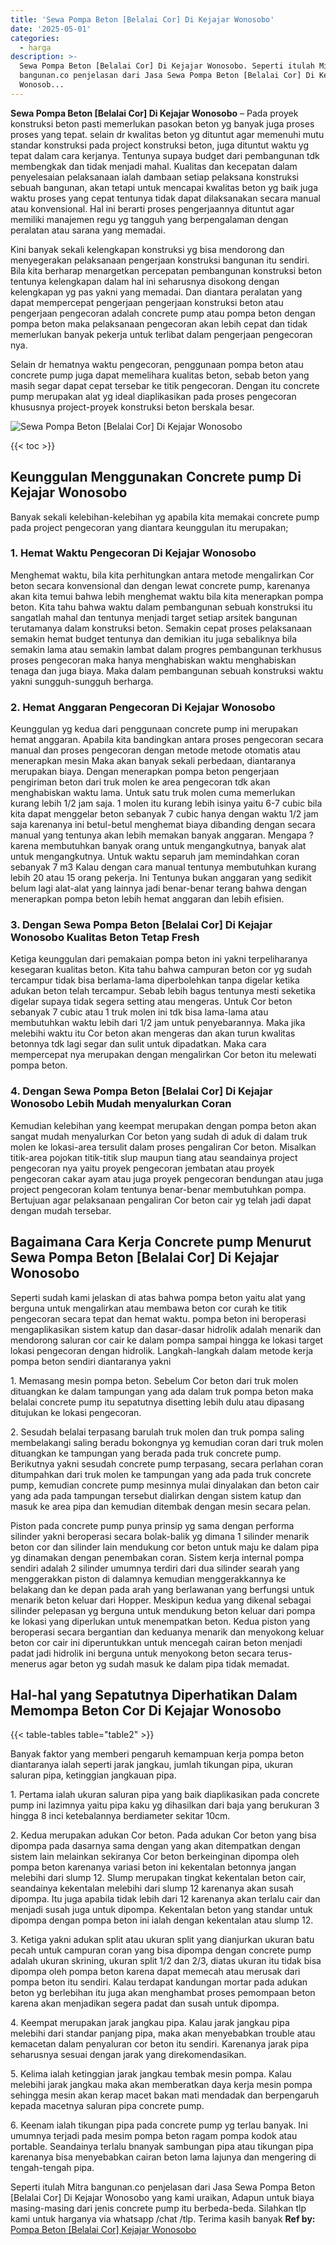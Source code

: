 ```yaml
---
title: 'Sewa Pompa Beton [Belalai Cor] Di Kejajar Wonosobo'
date: '2025-05-01'
categories:
  - harga
description: >-
  Sewa Pompa Beton [Belalai Cor] Di Kejajar Wonosobo. Seperti itulah Mitra
  bangunan.co penjelasan dari Jasa Sewa Pompa Beton [Belalai Cor] Di Kejajar
  Wonosob...
---
```


**Sewa Pompa Beton \[Belalai Cor\] Di Kejajar Wonosobo** – Pada proyek konstruksi beton pasti memerlukan pasokan beton yg banyak juga proses proses yang tepat. selain dr kwalitas beton yg dituntut agar memenuhi mutu standar konstruksi pada project konstruksi beton, juga dituntut waktu yg tepat dalam cara kerjanya. Tentunya supaya budget dari pembangunan tdk membengkak dan tidak menjadi mahal. Kualitas dan kecepatan dalam penyelesaian pelaksanaan ialah dambaan setiap pelaksana konstruksi sebuah bangunan, akan tetapi untuk mencapai kwalitas beton yg baik juga waktu proses yang cepat tentunya tidak dapat dilaksanakan secara manual atau konvensional. Hal ini berarti proses pengerjaannya dituntut agar memiliki manajemen regu yg tangguh yang berpengalaman dengan peralatan atau sarana yang memadai.

Kini banyak sekali kelengkapan konstruksi yg bisa mendorong dan menyegerakan pelaksanaan pengerjaan konstruksi bangunan itu sendiri. Bila kita berharap menargetkan percepatan pembangunan konstruksi beton tentunya kelengkapan dalam hal ini seharusnya disokong dengan kelengkapan yg pas yakni yang memadai. Dan diantara peralatan yang dapat mempercepat pengerjaan pengerjaan konstruksi beton atau pengerjaan pengecoran adalah concrete pump atau pompa beton dengan pompa beton maka pelaksanaan pengecoran akan lebih cepat dan tidak memerlukan banyak pekerja untuk terlibat dalam pengerjaan pengecoran nya.

Selain dr hematnya waktu pengecoran, penggunaan pompa beton atau concrete pump juga dapat memelihara kualitas beton, sebab beton yang masih segar dapat cepat tersebar ke titik pengecoran. Dengan itu concrete pump merupakan alat yg ideal diaplikasikan pada proses pengecoran khususnya project-proyek konstruksi beton berskala besar.

![Sewa Pompa Beton [Belalai Cor] Di Kejajar Wonosobo](/images/sewa-concrete-pump-21.png)

{{< toc >}}

## Keunggulan Menggunakan Concrete pump Di Kejajar Wonosobo

Banyak sekali kelebihan-kelebihan yg apabila kita memakai concrete pump pada project pengecoran yang diantara keunggulan itu merupakan;

### 1\. Hemat Waktu Pengecoran Di Kejajar Wonosobo

Menghemat waktu, bila kita perhitungkan antara metode mengalirkan Cor beton secara konvensional dan dengan lewat concrete pump, karenanya akan kita temui bahwa lebih menghemat waktu bila kita menerapkan pompa beton. Kita tahu bahwa waktu dalam pembangunan sebuah konstruksi itu sangatlah mahal dan tentunya menjadi target setiap arsitek bangunan terutamanya dalam konstruksi beton. Semakin cepat proses pelaksanaan semakin hemat budget tentunya dan demikian itu juga sebaliknya bila semakin lama atau semakin lambat dalam progres pembangunan terkhusus proses pengecoran maka hanya menghabiskan waktu menghabiskan tenaga dan juga biaya. Maka dalam pembangunan sebuah konstruksi waktu yakni sungguh-sungguh berharga.

### 2\. Hemat Anggaran Pengecoran Di Kejajar Wonosobo

Keunggulan yg kedua dari penggunaan concrete pump ini merupakan hemat anggaran. Apabila kita bandingkan antara proses pengecoran secara manual dan proses pengecoran dengan metode metode otomatis atau menerapkan mesin Maka akan banyak sekali perbedaan, diantaranya merupakan biaya. Dengan menerapkan pompa beton pengerjaan pengiriman beton dari truk molen ke area pengecoran tdk akan menghabiskan waktu lama. Untuk satu truk molen cuma memerlukan kurang lebih 1/2 jam saja. 1 molen itu kurang lebih isinya yaitu 6-7 cubic bila kita dapat menggelar beton sebanyak 7 cubic hanya dengan waktu 1/2 jam saja karenanya ini betul-betul menghemat biaya dibanding dengan secara manual yang tentunya akan lebih memakan banyak anggaran. Mengapa ? karena membutuhkan banyak orang untuk mengangkutnya, banyak alat untuk mengangkutnya. Untuk waktu separuh jam memindahkan coran sebanyak 7 m3 Kalau dengan cara manual tentunya membutuhkan kurang lebih 20 atau 15 orang pekerja. Ini Tentunya bukan anggaran yang sedikit belum lagi alat-alat yang lainnya jadi benar-benar terang bahwa dengan menerapkan pompa beton lebih hemat anggaran dan lebih efisien.

### 3\. Dengan Sewa Pompa Beton \[Belalai Cor\] Di Kejajar Wonosobo Kualitas Beton Tetap Fresh

Ketiga keunggulan dari pemakaian pompa beton ini yakni terpeliharanya kesegaran kualitas beton. Kita tahu bahwa campuran beton cor yg sudah tercampur tidak bisa berlama-lama diperbolehkan tanpa digelar ketika adukan beton telah tercampur. Sebab lebih bagus tentunya mesti seketika digelar supaya tidak segera setting atau mengeras. Untuk Cor beton sebanyak 7 cubic atau 1 truk molen ini tdk bisa lama-lama atau membutuhkan waktu lebih dari 1/2 jam untuk penyebarannya. Maka jika melebihi waktu itu Cor beton akan mengeras dan akan turun kwalitas betonnya tdk lagi segar dan sulit untuk dipadatkan. Maka cara mempercepat nya merupakan dengan mengalirkan Cor beton itu melewati pompa beton.

### 4\. Dengan Sewa Pompa Beton \[Belalai Cor\] Di Kejajar Wonosobo Lebih Mudah menyalurkan Coran

Kemudian kelebihan yang keempat merupakan dengan pompa beton akan sangat mudah menyalurkan Cor beton yang sudah di aduk di dalam truk molen ke lokasi-area tersulit dalam proses pengaliran Cor beton. Misalkan titik-area pojokan titik-titik slup maupun tiang atau seandainya project pengecoran nya yaitu proyek pengecoran jembatan atau proyek pengecoran cakar ayam atau juga proyek pengecoran bendungan atau juga project pengecoran kolam tentunya benar-benar membutuhkan pompa. Bertujuan agar pelaksanaan pengaliran Cor beton cair yg telah jadi dapat dengan mudah tersebar.

## Bagaimana Cara Kerja Concrete pump Menurut Sewa Pompa Beton \[Belalai Cor\] Di Kejajar Wonosobo

Seperti sudah kami jelaskan di atas bahwa pompa beton yaitu alat yang berguna untuk mengalirkan atau membawa beton cor curah ke titik pengecoran secara tepat dan hemat waktu. pompa beton ini beroperasi mengaplikasikan sistem katup dan dasar-dasar hidrolik adalah menarik dan mendorong saluran cor cair ke dalam pompa sampai hingga ke lokasi target lokasi pengecoran dengan hidrolik. Langkah-langkah dalam metode kerja pompa beton sendiri diantaranya yakni

1\. Memasang mesin pompa beton. Sebelum Cor beton dari truk molen dituangkan ke dalam tampungan yang ada dalam truk pompa beton maka belalai concrete pump itu sepatutnya disetting lebih dulu atau dipasang ditujukan ke lokasi pengecoran.

2\. Sesudah belalai terpasang barulah truk molen dan truk pompa saling membelakangi saling beradu bokongnya yg kemudian coran dari truk molen dituangkan ke tampungan yang berada pada truk concrete pump. Berikutnya yakni sesudah concrete pump terpasang, secara perlahan coran ditumpahkan dari truk molen ke tampungan yang ada pada truk concrete pump, kemudian concrete pump mesinnya mulai dinyalakan dan beton cair yang ada pada tampungan tersebut dialirkan dengan sistem katup dan masuk ke area pipa dan kemudian ditembak dengan mesin secara pelan.

Piston pada concrete pump punya prinsip yg sama dengan performa silinder yakni beroperasi secara bolak-balik yg dimana 1 silinder menarik beton cor dan silinder lain mendukung cor beton untuk maju ke dalam pipa yg dinamakan dengan penembakan coran. Sistem kerja internal pompa sendiri adalah 2 silinder umumnya terdiri dari dua silinder searah yang menggerakkan piston di dalamnya kemudian menggerakkannya ke belakang dan ke depan pada arah yang berlawanan yang berfungsi untuk menarik beton keluar dari Hopper. Meskipun kedua yang dikenal sebagai silinder pelepasan yg berguna untuk mendukung beton keluar dari pompa ke lokasi yang diperlukan untuk menempatkan beton. Kedua piston yang beroperasi secara bergantian dan keduanya menarik dan menyokong keluar beton cor cair ini diperuntukkan untuk mencegah cairan beton menjadi padat jadi hidrolik ini berguna untuk menyokong beton secara terus-menerus agar beton yg sudah masuk ke dalam pipa tidak memadat.

## Hal-hal yang Sepatutnya Diperhatikan Dalam Memompa Beton Cor Di Kejajar Wonosobo

{{< table-tables table="table2" >}}

Banyak faktor yang memberi pengaruh kemampuan kerja pompa beton diantaranya ialah seperti jarak jangkau, jumlah tikungan pipa, ukuran saluran pipa, ketinggian jangkauan pipa.

1\. Pertama ialah ukuran saluran pipa yang baik diaplikasikan pada concrete pump ini lazimnya yaitu pipa kaku yg dihasilkan dari baja yang berukuran 3 hingga 8 inci ketebalannya berdiameter sekitar 10cm.

2\. Kedua merupakan adukan Cor beton. Pada adukan Cor beton yang bisa dipompa pada dasarnya sama dengan yang akan ditempatkan dengan sistem lain melainkan sekiranya Cor beton berkeinginan dipompa oleh pompa beton karenanya variasi beton ini kekentalan betonnya jangan melebihi dari slump 12. Slump merupakan tingkat kekentalan beton cair, seandainya kekentalan melebihi dari slump 12 karenanya akan susah dipompa. Itu juga apabila tidak lebih dari 12 karenanya akan terlalu cair dan menjadi susah juga untuk dipompa. Kekentalan beton yang standar untuk dipompa dengan pompa beton ini ialah dengan kekentalan atau slump 12.

3\. Ketiga yakni adukan split atau ukuran split yang dianjurkan ukuran batu pecah untuk campuran coran yang bisa dipompa dengan concrete pump adalah ukuran skrining, ukuran split 1/2 dan 2/3, diatas ukuran itu tidak bisa dipompa oleh pompa beton karena dapat memecah atau merusak dari pompa beton itu sendiri. Kalau terdapat kandungan mortar pada adukan beton yg berlebihan itu juga akan menghambat proses pemompaan beton karena akan menjadikan segera padat dan susah untuk dipompa.

4\. Keempat merupakan jarak jangkau pipa. Kalau jarak jangkau pipa melebihi dari standar panjang pipa, maka akan menyebabkan trouble atau kemacetan dalam penyaluran cor beton itu sendiri. Karenanya jarak pipa seharusnya sesuai dengan jarak yang direkomendasikan.

5\. Kelima ialah ketinggian jarak jangkau tembak mesin pompa. Kalau melebihi jarak jangkau maka akan memberatkan daya kerja mesin pompa sehingga mesin akan kerap macet bakan mati mendadak dan berpengaruh kepada macetnya saluran pipa concrete pump.

6\. Keenam ialah tikungan pipa pada concrete pump yg terlau banyak. Ini umumnya terjadi pada mesim pompa beton ragam pompa kodok atau portable. Seandainya terlalu bnanyak sambungan pipa atau tikungan pipa karenanya bisa menyebabkan cairan beton lama lajunya dan mengering di tengah-tengah pipa.

Seperti itulah Mitra bangunan.co penjelasan dari Jasa Sewa Pompa Beton \[Belalai Cor\] Di Kejajar Wonosobo yang kami uraikan, Adapun untuk biaya masing-masing dari jenis concrete pump itu berbeda-beda. Silahkan tlp kami untuk harganya via whatsapp /chat /tlp. Terima kasih banyak
**Ref by:** [Pompa Beton [Belalai Cor] Kejajar Wonosobo](https://id.wikipedia.org/wiki/Pompa)
